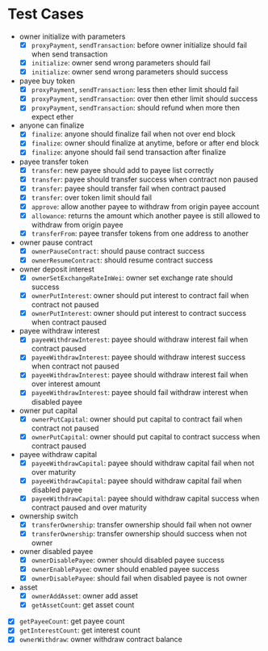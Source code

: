 # Test Cases

- owner initialize with parameters
    - [x] `proxyPayment`, `sendTransaction`: before owner initialize should fail when send transaction
    - [x] `initialize`: owner send wrong parameters should fail
    - [x] `initialize`: owner send wrong parameters should success
- payee buy token
    - [x] `proxyPayment`, `sendTransaction`: less then ether limit should fail
    - [x] `proxyPayment`, `sendTransaction`: over then ether limit should success
    - [x] `proxyPayment`, `sendTransaction`: should refund when more then expect ether
- anyone can finalize 
    - [x] `finalize`: anyone should finalize fail when not over end block
    - [x] `finalize`: owner should finalize at anytime, before or after end block
    - [x] `finalize`: anyone should fail send transaction after finalize
- payee transfer token
    - [x] `transfer`: new payee should add to payee list correctly
    - [x] `transfer`: payee should transfer success when contract non paused
    - [x] `transfer`: payee should transfer fail when contract paused
    - [x] `transfer`: over token limit should fail
    - [x] `approve`: allow another payee to withdraw from origin payee account
    - [x] `allowance`: returns the amount which another payee is still allowed to withdraw from origin payee
    - [x] `transferFrom`: payee transfer tokens from one address to another
- owner pause contract
    - [x] `ownerPauseContract`: should pause contract success
    - [x] `ownerResumeContract`: should resume contract success
- owner deposit interest
    - [x] `ownerSetExchangeRateInWei`: owner set exchange rate should success
    - [x] `ownerPutInterest`: owner should put interest to contract fail when contract not paused
    - [x] `ownerPutInterest`: owner should put interest to contract success when contract paused
- payee withdraw interest
    - [x] `payeeWithdrawInterest`: payee should withdraw interest fail when contract paused
    - [x] `payeeWithdrawInterest`: payee should withdraw interest success when contract not paused
    - [x] `payeeWithdrawInterest`: payee should withdraw interest fail when over interest amount
    - [x] `payeeWithdrawInterest`: payee should fail withdraw interest when disabled payee
- owner put capital
    - [x] `ownerPutCapital`: owner should put capital to contract fail when contract not paused
    - [x] `ownerPutCapital`: owner should put capital to contract success when contract paused
- payee withdraw capital
    - [x] `payeeWithdrawCapital`: payee should withdraw capital fail when not over maturity
    - [x] `payeeWithdrawCapital`: payee should withdraw capital fail when disabled payee
    - [x] `payeeWithdrawCapital`: payee should withdraw capital success when contract paused and over maturity
- ownership switch
    - [x] `transferOwnership`: transfer ownership should fail when not owner
    - [x] `transferOwnership`: transfer ownership should success when not owner
- owner disabled payee
    - [x] `ownerDisablePayee`: owner should disabled payee success
    - [x] `ownerEnablePayee`: owner should enabled payee success
    - [x] `ownerDisablePayee`: should fail when disabled payee is not owner
- asset
    - [x] `ownerAddAsset`: owner add asset
    - [x] `getAssetCount`: get asset count
- [x] `getPayeeCount`: get payee count
- [x] `getInterestCount`: get interest count
- [x] `ownerWithdraw`: owner withdraw contract balance